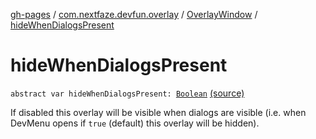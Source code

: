 [gh-pages](../../index.md) / [com.nextfaze.devfun.overlay](../index.md) / [OverlayWindow](index.md) / [hideWhenDialogsPresent](./hide-when-dialogs-present.md)

# hideWhenDialogsPresent

`abstract var hideWhenDialogsPresent: `[`Boolean`](https://kotlinlang.org/api/latest/jvm/stdlib/kotlin/-boolean/index.html) [(source)](https://github.com/NextFaze/dev-fun/tree/master/devfun/src/main/java/com/nextfaze/devfun/overlay/OverlayWindow.kt#L84)

If disabled this overlay will be visible when dialogs are visible (i.e. when DevMenu opens if `true` (default) this overlay will be hidden).

